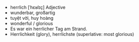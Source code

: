 
- herrlich	[ˈhɛʁlɪç]	Adjective
- wunderbar, großartig
- tuyệt vời, huy hoàng	
- wonderful / glorious	
- Es war ein herrlicher Tag am Strand.	
- Herrlichkeit (glory), herrlichste (superlative: most glorious)